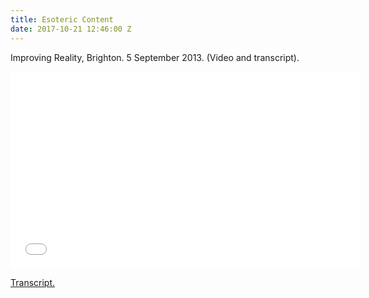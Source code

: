 ```yaml
---
title: Esoteric Content
date: 2017-10-21 12:46:00 Z
---
```


Improving Reality, Brighton. 5 September 2013. (Video and transcript).

<iframe width="560" height="315" src="**[https://youtu.be/9hDS6tAwZpg](https://youtu.be/9hDS6tAwZpg)**" frameborder="0" allowfullscreen></iframe>

[Transcript.](http://opentranscripts.org/transcript/esoteric-content/)